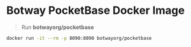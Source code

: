 # Botway PocketBase Docker Image

> Run **botwayorg/pocketbase**

```bash
docker run -it --rm -p 8090:8090 botwayorg/pocketbase
```

